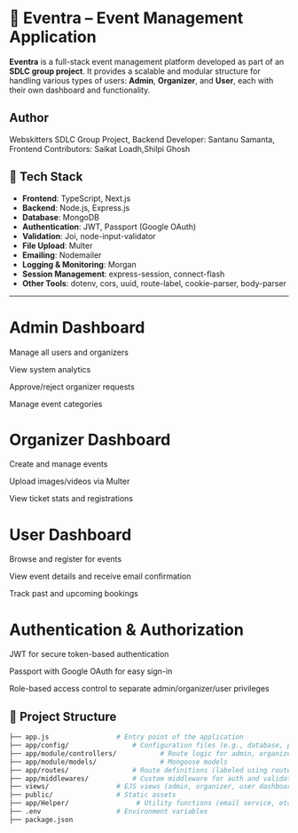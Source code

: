 # 🎉 Eventra – Event Management Application

**Eventra** is a full-stack event management platform developed as part of an **SDLC group project**. It provides a scalable and modular structure for handling various types of users: **Admin**, **Organizer**, and **User**, each with their own dashboard and functionality.

## Author
Webskitters SDLC Group Project,
Backend Developer: Santanu Samanta,
Frontend Contributors: Saikat Loadh,Shilpi Ghosh
## 🚀 Tech Stack

- **Frontend**: TypeScript, Next.js
- **Backend**: Node.js, Express.js
- **Database**: MongoDB
- **Authentication**: JWT, Passport (Google OAuth)
- **Validation**: Joi, node-input-validator
- **File Upload**: Multer
- **Emailing**: Nodemailer
- **Logging & Monitoring**: Morgan
- **Session Management**: express-session, connect-flash
- **Other Tools**: dotenv, cors, uuid, route-label, cookie-parser, body-parser

---

#  Admin Dashboard
Manage all users and organizers

View system analytics

Approve/reject organizer requests

Manage event categories

# Organizer Dashboard
Create and manage events

Upload images/videos via Multer

View ticket stats and registrations

# User Dashboard
Browse and register for events

View event details and receive email confirmation

Track past and upcoming bookings

# Authentication & Authorization
JWT for secure token-based authentication

Passport with Google OAuth for easy sign-in

Role-based access control to separate admin/organizer/user privileges

## 📁 Project Structure

```bash
├── app.js                 # Entry point of the application
├── app/config/                # Configuration files (e.g., database, passport)
├── app/module/controllers/           # Route logic for admin, organizer, and user
├── app/module/models/                # Mongoose models
├── app/routes/                # Route definitions (labeled using route-label)
├── app/middlewares/           # Custom middleware for auth and validation
├── views/                 # EJS views (admin, organizer, user dashboards)
├── public/                # Static assets
├── app/Helper/                 # Utility functions (email service, etc.)
├── .env                   # Environment variables
├── package.json

